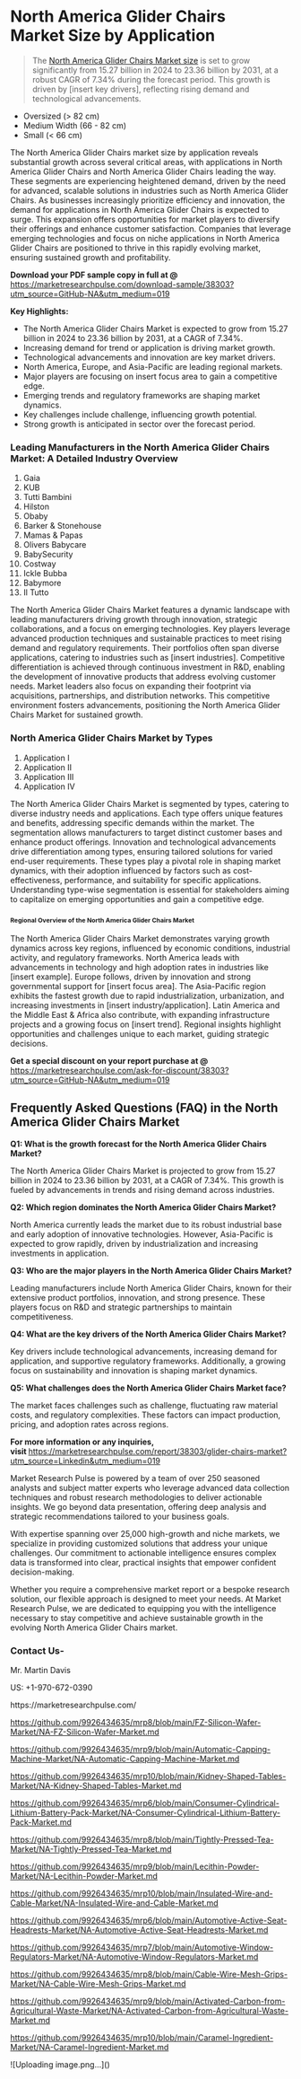 <h1>North America Glider Chairs Market&nbsp;Size by Application</h1><blockquote><p>The <a href="https://marketresearchpulse.com/download-sample/38303?utm_source=GitHub-NA&amp;utm_medium=019">North America Glider Chairs Market size</a> is set to grow significantly from 15.27 billion in 2024 to 23.36 billion by 2031, at a robust CAGR of 7.34% during the forecast period. This growth is driven by [insert key drivers], reflecting rising demand and technological advancements.</p></blockquote><ul><li>Oversized (> 82 cm)<li> Medium Width (66 - 82 cm)<li> Small (< 66 cm)</li></ul><p>The North America Glider Chairs market size by application reveals substantial growth across several critical areas, with applications in North America Glider Chairs and North America Glider Chairs leading the way. These segments are experiencing heightened demand, driven by the need for advanced, scalable solutions in industries such as North America Glider Chairs. As businesses increasingly prioritize efficiency and innovation, the demand for applications in North America Glider Chairs is expected to surge. This expansion offers opportunities for market players to diversify their offerings and enhance customer satisfaction. Companies that leverage emerging technologies and focus on niche applications in North America Glider Chairs are positioned to thrive in this rapidly evolving market, ensuring sustained growth and profitability.</p><p><strong>Download your PDF sample copy in full at @ </strong><a href="https://marketresearchpulse.com/download-sample/38303?utm_source=GitHub-NA&amp;utm_medium=019">https://marketresearchpulse.com/download-sample/38303?utm_source=GitHub-NA&amp;utm_medium=019</a></p><p><strong>Key Highlights: </strong></p><ul><li>The North America Glider Chairs Market is expected to grow from 15.27 billion in 2024 to 23.36 billion by 2031, at a CAGR of 7.34%.</li><li>Increasing demand for trend or application is driving market growth.</li><li>Technological advancements and innovation are key market drivers.</li><li>North America, Europe, and Asia-Pacific are leading regional markets.</li><li>Major players are focusing on insert focus area to gain a competitive edge.</li><li>Emerging trends and regulatory frameworks are shaping market dynamics.</li><li>Key challenges include challenge, influencing growth potential.</li><li>Strong growth is anticipated in sector over the forecast period.</li></ul><h3>Leading Manufacturers in the North America Glider Chairs Market: A Detailed Industry Overview</h3><ol><li>Gaia</li><li>KUB</li><li>Tutti Bambini</li><li>Hilston</li><li>Obaby</li><li>Barker & Stonehouse</li><li>Mamas & Papas</li><li>Olivers Babycare</li><li>BabySecurity</li><li>Costway</li><li>Ickle Bubba</li><li>Babymore</li><li>Il Tutto</li></ol><div class="flex max-w-full flex-col flex-grow"><div class="min-h-8 text-message flex w-full flex-col items-end gap-2 whitespace-normal break-words [.text-message+&amp;]:mt-5" dir="auto" data-message-author-role="assistant" data-message-id="fd8432e4-4910-450d-b182-61b7bfb0a01f" data-message-model-slug="gpt-4o"><div class="flex w-full flex-col gap-1 empty:hidden first:pt-[3px]"><div class="markdown prose w-full break-words dark:prose-invert light"><p>The North America Glider Chairs Market features a dynamic landscape with leading manufacturers driving growth through innovation, strategic collaborations, and a focus on emerging technologies. Key players leverage advanced production techniques and sustainable practices to meet rising demand and regulatory requirements. Their portfolios often span diverse applications, catering to industries such as [insert industries]. Competitive differentiation is achieved through continuous investment in R&amp;D, enabling the development of innovative products that address evolving customer needs. Market leaders also focus on expanding their footprint via acquisitions, partnerships, and distribution networks. This competitive environment fosters advancements, positioning the North America Glider Chairs Market for sustained growth.</p></div></div></div></div><h3>North America Glider Chairs Market by Types</h3><ol><li>Application I<li> Application II<li> Application III<li> Application IV</li></ol><div class="flex max-w-full flex-col flex-grow"><div class="min-h-8 text-message flex w-full flex-col items-end gap-2 whitespace-normal break-words [.text-message+&amp;]:mt-5" dir="auto" data-message-author-role="assistant" data-message-id="084470be-0bb7-4664-bddf-5156b4f41249" data-message-model-slug="gpt-4o-mini"><div class="flex w-full flex-col gap-1 empty:hidden first:pt-[3px]"><div class="markdown prose w-full break-words dark:prose-invert light"><p>The North America Glider Chairs Market is segmented by types, catering to diverse industry needs and applications. Each type offers unique features and benefits, addressing specific demands within the market. The segmentation allows manufacturers to target distinct customer bases and enhance product offerings. Innovation and technological advancements drive differentiation among types, ensuring tailored solutions for varied end-user requirements. These types play a pivotal role in shaping market dynamics, with their adoption influenced by factors such as cost-effectiveness, performance, and suitability for specific applications. Understanding type-wise segmentation is essential for stakeholders aiming to capitalize on emerging opportunities and gain a competitive edge.</p></div></div></div></div><h3><span style="font-size: 11px;">Regional Overview of the North America Glider Chairs Market</span></h3><div class="flex max-w-full flex-col flex-grow"><div class="min-h-8 text-message flex w-full flex-col items-end gap-2 whitespace-normal break-words [.text-message+&amp;]:mt-5" dir="auto" data-message-author-role="assistant" data-message-id="e9038762-ce64-4e30-91c9-9bd413514231" data-message-model-slug="gpt-4o-mini"><div class="flex w-full flex-col gap-1 empty:hidden first:pt-[3px]"><div class="markdown prose w-full break-words dark:prose-invert light"><p>The North America Glider Chairs Market demonstrates varying growth dynamics across key regions, influenced by economic conditions, industrial activity, and regulatory frameworks. North America leads with advancements in technology and high adoption rates in industries like [insert example]. Europe follows, driven by innovation and strong governmental support for [insert focus area]. The Asia-Pacific region exhibits the fastest growth due to rapid industrialization, urbanization, and increasing investments in [insert industry/application]. Latin America and the Middle East &amp; Africa also contribute, with expanding infrastructure projects and a growing focus on [insert trend]. Regional insights highlight opportunities and challenges unique to each market, guiding strategic decisions.</p></div></div></div></div><p><strong>Get a special discount on your report purchase at @ </strong><a href="https://marketresearchpulse.com/ask-for-discount/38303?utm_source=GitHub-NA&amp;utm_medium=019">https://marketresearchpulse.com/ask-for-discount/38303?utm_source=GitHub-NA&amp;utm_medium=019</a></p><h2>Frequently Asked Questions (FAQ) in the North America Glider Chairs Market</h2><p><strong>Q1: What is the growth forecast for the North America Glider Chairs Market?</strong></p><p>The North America Glider Chairs Market is projected to grow from 15.27 billion in 2024 to 23.36 billion by 2031, at a CAGR of 7.34%. This growth is fueled by advancements in trends and rising demand across industries.</p><p><strong>Q2: Which region dominates the North America Glider Chairs Market?</strong></p><p>North America currently leads the market due to its robust industrial base and early adoption of innovative technologies. However, Asia-Pacific is expected to grow rapidly, driven by industrialization and increasing investments in application.</p><p><strong>Q3: Who are the major players in the North America Glider Chairs Market?</strong></p><p>Leading manufacturers include North America Glider Chairs, known for their extensive product portfolios, innovation, and strong presence. These players focus on R&amp;D and strategic partnerships to maintain competitiveness.</p><p><strong>Q4: What are the key drivers of the North America Glider Chairs Market?</strong></p><p>Key drivers include technological advancements, increasing demand for application, and supportive regulatory frameworks. Additionally, a growing focus on sustainability and innovation is shaping market dynamics.</p><p><strong>Q5: What challenges does the North America Glider Chairs Market face?</strong></p><p>The market faces challenges such as challenge, fluctuating raw material costs, and regulatory complexities. These factors can impact production, pricing, and adoption rates across regions.</p><p><strong>For more information or any inquiries, visit&nbsp;</strong><a href="https://marketresearchpulse.com/report/38303/glider-chairs-market?utm_source=Linkedin&utm_medium=019">https://marketresearchpulse.com/report/38303/glider-chairs-market?utm_source=Linkedin&utm_medium=019</a></p><p>Market Research Pulse is powered by a team of over 250 seasoned analysts and subject matter experts who leverage advanced data collection techniques and robust research methodologies to deliver actionable insights. We go beyond data presentation, offering deep analysis and strategic recommendations tailored to your business goals.</p><p>With expertise spanning over 25,000 high-growth and niche markets, we specialize in providing customized solutions that address your unique challenges. Our commitment to actionable intelligence ensures complex data is transformed into clear, practical insights that empower confident decision-making.</p><p>Whether you require a comprehensive market report or a bespoke research solution, our flexible approach is designed to meet your needs. At Market Research Pulse, we are dedicated to equipping you with the intelligence necessary to stay competitive and achieve sustainable growth in the evolving North America Glider Chairs market.</p><h3><strong>Contact Us-</strong></h3><p>Mr. Martin Davis</p><p>US: +1-970-672-0390</p><p>https://marketresearchpulse.com/</p><p><a href="https://github.com/9926434635/mrp8/blob/main/FZ-Silicon-Wafer-Market/NA-FZ-Silicon-Wafer-Market.md">https://github.com/9926434635/mrp8/blob/main/FZ-Silicon-Wafer-Market/NA-FZ-Silicon-Wafer-Market.md</a></p><p><a href="https://github.com/9926434635/mrp9/blob/main/Automatic-Capping-Machine-Market/NA-Automatic-Capping-Machine-Market.md">https://github.com/9926434635/mrp9/blob/main/Automatic-Capping-Machine-Market/NA-Automatic-Capping-Machine-Market.md</a></p><p><a href="https://github.com/9926434635/mrp10/blob/main/Kidney-Shaped-Tables-Market/NA-Kidney-Shaped-Tables-Market.md">https://github.com/9926434635/mrp10/blob/main/Kidney-Shaped-Tables-Market/NA-Kidney-Shaped-Tables-Market.md</a></p><p><a href="https://github.com/9926434635/mrp6/blob/main/Consumer-Cylindrical-Lithium-Battery-Pack-Market/NA-Consumer-Cylindrical-Lithium-Battery-Pack-Market.md">https://github.com/9926434635/mrp6/blob/main/Consumer-Cylindrical-Lithium-Battery-Pack-Market/NA-Consumer-Cylindrical-Lithium-Battery-Pack-Market.md</a></p><p><a href="https://github.com/9926434635/mrp8/blob/main/Tightly-Pressed-Tea-Market/NA-Tightly-Pressed-Tea-Market.md">https://github.com/9926434635/mrp8/blob/main/Tightly-Pressed-Tea-Market/NA-Tightly-Pressed-Tea-Market.md</a></p><p><a href="https://github.com/9926434635/mrp9/blob/main/Lecithin-Powder-Market/NA-Lecithin-Powder-Market.md">https://github.com/9926434635/mrp9/blob/main/Lecithin-Powder-Market/NA-Lecithin-Powder-Market.md</a></p><p><a href="https://github.com/9926434635/mrp10/blob/main/Insulated-Wire-and-Cable-Market/NA-Insulated-Wire-and-Cable-Market.md">https://github.com/9926434635/mrp10/blob/main/Insulated-Wire-and-Cable-Market/NA-Insulated-Wire-and-Cable-Market.md</a></p><p><a href="https://github.com/9926434635/mrp6/blob/main/Automotive-Active-Seat-Headrests-Market/NA-Automotive-Active-Seat-Headrests-Market.md">https://github.com/9926434635/mrp6/blob/main/Automotive-Active-Seat-Headrests-Market/NA-Automotive-Active-Seat-Headrests-Market.md</a></p><p><a href="https://github.com/9926434635/mrp7/blob/main/Automotive-Window-Regulators-Market/NA-Automotive-Window-Regulators-Market.md">https://github.com/9926434635/mrp7/blob/main/Automotive-Window-Regulators-Market/NA-Automotive-Window-Regulators-Market.md</a></p><p><a href="https://github.com/9926434635/mrp8/blob/main/Cable-Wire-Mesh-Grips-Market/NA-Cable-Wire-Mesh-Grips-Market.md">https://github.com/9926434635/mrp8/blob/main/Cable-Wire-Mesh-Grips-Market/NA-Cable-Wire-Mesh-Grips-Market.md</a></p><p><a href="https://github.com/9926434635/mrp9/blob/main/Activated-Carbon-from-Agricultural-Waste-Market/NA-Activated-Carbon-from-Agricultural-Waste-Market.md">https://github.com/9926434635/mrp9/blob/main/Activated-Carbon-from-Agricultural-Waste-Market/NA-Activated-Carbon-from-Agricultural-Waste-Market.md</a></p><p><a href="https://github.com/9926434635/mrp10/blob/main/Caramel-Ingredient-Market/NA-Caramel-Ingredient-Market.md">https://github.com/9926434635/mrp10/blob/main/Caramel-Ingredient-Market/NA-Caramel-Ingredient-Market.md</a></p>
![Uploading image.png…]()
